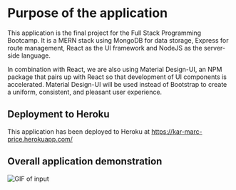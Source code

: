 # Purpose of the application

This application is the final project for the Full Stack Programming Bootcamp.  It is a MERN stack using MongoDB for data storage, Express for route management, React as the UI framework and NodeJS as the server-side language.

In combination with React, we are also using Material Design-UI, an NPM package that pairs up with React so that development of UI components is accelerated.  Material Design-UI will be used instead of Bootstrap to create a uniform, consistent, and pleasant user experience.

##  Deployment to Heroku

This application has been deployed to Heroku at https://kar-marc-price.herokuapp.com/

##  Overall application demonstration

![GIF of input](./google-books.gif)
